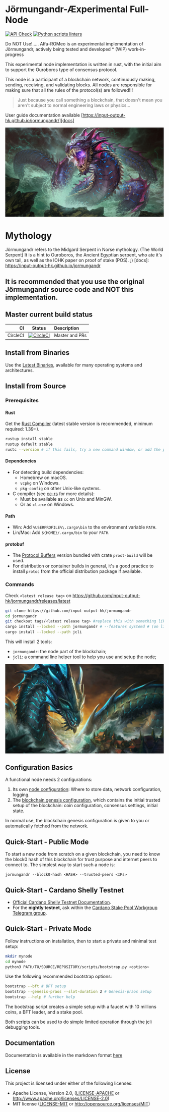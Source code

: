#  Jörmungandr-Æxperimental Full-Node 
[![API Check](https://github.com/MitchellTesla/jormungandr-XEN/actions/workflows/api.yml/badge.svg)](https://github.com/MitchellTesla/jormungandr-XEN/actions/workflows/api.yml)
[![Python scripts linters](https://github.com/MitchellTesla/jormungandr-XEN/actions/workflows/python-scripts.yml/badge.svg)](https://github.com/MitchellTesla/jormungandr-XEN/actions/workflows/python-scripts.yml)

Do NOT Use!..... Alfa-ROMeo is an experimental implementation of Jörmungandr, actively being tested and developed * (WIP) work-in-progress

This experimental node implementation is written in rust, with the initial aim to support the Ouroboros type of consensus protocol.

This node is a participant of a blockchain network, continuously making, sending, receiving, and validating blocks. All nodes are responsible for making sure that all the rules of the protocol(s) are followed!!! 

> Just because you call something a blockchain, that doesn't mean you aren't
> subject to normal engineering laws or physics...


User guide documentation available [https://input-output-hk.github.io/jormungandr/][docs]

<p align="center">
  <img src="jormungandr-XENsmite_4kwallpaper.png" alt="demo" />
</p>

# Mythology

Jörmungandr refers to the Midgard Serpent in Norse mythology. (The World Serpent) It is a hint to Ouroboros, the Ancient Egyptian serpent, who ate it's own tail, as well as the IOHK paper on proof of stake (POS). ;)
[docs]: https://input-output-hk.github.io/jormungandr

## It is recommended that you use the original Jörmungandr source code and NOT this implementation.

## Master current build status

| CI | Status | Description |
|---:|:------:|:------------|
| CircleCI | [![CircleCI](https://circleci.com/gh/input-output-hk/jormungandr/tree/master.svg?style=svg)](https://circleci.com/gh/input-output-hk/jormungandr/tree/master) | Master and PRs |

## Install from Binaries

Use the [Latest Binaries](https://github.com/input-output-hk/jormungandr/releases),
available for many operating systems and architectures.

## Install from Source

### Prerequisites

#### Rust

Get the [Rust Compiler](https://www.rust-lang.org/tools/install) (latest stable
version is recommended, minimum required: 1.39+).

```sh
rustup install stable
rustup default stable
rustc --version # if this fails, try a new command window, or add the path (see below)
```

#### Dependencies

* For detecting build dependencies:
  * Homebrew on macOS.
  * `vcpkg` on Windows.
  * `pkg-config` on other Unix-like systems.
* C compiler (see [cc-rs](https://github.com/alexcrichton/cc-rs) for more details):
  * Must be available as `cc` on Unix and MinGW.
  * Or as `cl.exe` on Windows.

#### Path

* Win: Add `%USERPROFILE%\.cargo\bin` to the  environment variable `PATH`.
* Lin/Mac: Add `${HOME}/.cargo/bin` to your `PATH`.

#### protobuf

* The [Protocol Buffers](https://developers.google.com/protocol-buffers) version
  bundled with crate `prost-build` will be used.
* For distribution or container builds in general, it's a good practice to
  install `protoc` from the official distribution package if available.

### Commands

Check `<latest release tag>` on
https://github.com/input-output-hk/jormungandr/releases/latest

```sh
git clone https://github.com/input-output-hk/jormungandr
cd jormungandr
git checkout tags/<latest release tag> #replace this with something like v1.2.3
cargo install --locked --path jormungandr # --features systemd # (on linux with systemd)
cargo install --locked --path jcli
```

This will install 2 tools:

* `jormungandr`: the node part of the blockchain;
* `jcli`: a command line helper tool to help you use and setup the node;

<p align="center">
  <img src="Jormungandr-XEN.png" alt="demo" />
</p>

## Configuration Basics

A functional node needs 2 configurations:

1. Its own [node configuration](https://input-output-hk.github.io/jormungandr/configuration/introduction.html):
   Where to store data, network configuration, logging.
2. The [blockchain genesis configuration](https://input-output-hk.github.io/jormungandr/advanced/introduction.html),
   which contains the initial trusted setup of the blockchain: coin
   configuration, consensus settings, initial state.

In normal use, the blockchain genesis configuration is given to you or
automatically fetched from the network.

## Quick-Start - Public Mode

To start a new node from scratch on a given blockchain, you need to know the
block0 hash of this blockchain for trust purpose and internet peers to connect
to. The simplest way to start such a node is:

    jormungandr --block0-hash <HASH> --trusted-peers <IPs>

## Quick-Start - Cardano Shelly Testnet

* [Official Cardano Shelly Testnet Documentation](https://testnet.iohkdev.io/cardano/shelley/).
* For the **nightly testnet**, ask within the
  [Cardano Stake Pool Workgroup Telegram group](https://web.telegram.org/#/im?p=@CardanoStakePoolWorkgroup).

## Quick-Start - Private Mode

Follow instructions on installation, then to start a private and minimal test
setup:

```sh
mkdir mynode
cd mynode
python3 PATH/TO/SOURCE/REPOSITORY/scripts/bootstrap.py <options>
```

Use the following recommended bootstrap options:

```sh
bootstrap --bft # BFT setup
bootstrap --genesis-praos --slot-duration 2 # Genesis-praos setup
bootstrap --help # further help
```

The bootstrap script creates a simple setup with a faucet with 10 millions
coins, a BFT leader, and a stake pool.

Both scripts can be used to do simple limited operation through the jcli
debugging tools.

## Documentation

Documentation is available in the markdown format [here](doc/SUMMARY.md)

## License

This project is licensed under either of the following licenses:

* Apache License, Version 2.0, ([LICENSE-APACHE](LICENSE-APACHE) or
  http://www.apache.org/licenses/LICENSE-2.0)
* MIT license ([LICENSE-MIT](LICENSE-MIT) or
  http://opensource.org/licenses/MIT)
